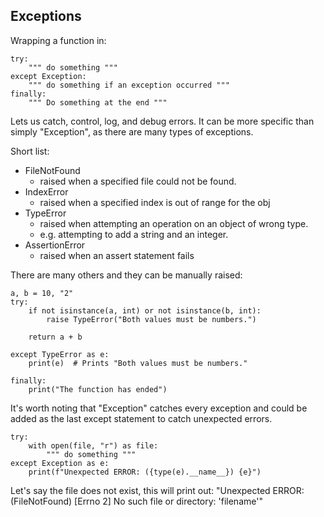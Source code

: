 ## Exceptions
Wrapping a function in:

    try:
        """ do something """
    except Exception:
        """ do something if an exception occurred """
    finally:
        """ Do something at the end """

Lets us catch, control, log, and debug errors. It can be more specific than simply "Exception",
as there are many types of exceptions.

Short list:
- FileNotFound
  - raised when a specified file could not be found.
- IndexError
  - raised when a specified index is out of range for the obj
- TypeError
  - raised when attempting an operation on an object of wrong type.
  - e.g. attempting to add a string and an integer.
- AssertionError
  - raised when an assert statement fails

There are many others and they can be manually raised:
    
    a, b = 10, "2"
    try:
        if not isinstance(a, int) or not isinstance(b, int):
            raise TypeError("Both values must be numbers.") 

        return a + b

    except TypeError as e:
        print(e)  # Prints "Both values must be numbers."

    finally:
        print("The function has ended")

It's worth noting that "Exception" catches every exception and could be added as the last except statement to catch
unexpected errors.

    try:
        with open(file, "r") as file:
            """ do something """
    except Exception as e:
        print(f"Unexpected ERROR: ({type(e).__name__}) {e}")

Let's say the file does not exist, this will print out:
"Unexpected ERROR: (FileNotFound) [Errno 2] No such file or directory: 'filename'"
